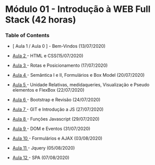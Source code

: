 # Módulo 01 - Introdução à WEB Full Stack (42 horas)

### Table of Contents

- [ Aula 1 / Aula 0 ] - Bem-Vindos (13/07/2020)

- [ Aula 2 ](Aula02-Introducao) - HTML e CSS(15/07/2020)

- [ Aula 3 ](Aula03-Posicionamento) - Rotas e Posicionamento (17/07/2020)

- [ Aula 4 ](Aula04-Semantica_I) - Semântica I e II, Formulários e Box Model (20/07/2020)

- [ Aula 5 ](Aula05-Flexbox) - Unidade Relativas, medidaqueries, Visualização e Pseudo elementos e FlexBox (22/07/2020)

- [ Aula 6 ](Aula06-Bootstrap) - Bootstrap e Revisão (24/07/2020)

- [ Aula 7 ](Aula07-Javascript) - GIT e Introdução a JS (27/07/2020)

- [ Aula 8 ](Aula08-Funcoes) - Funções Javascript (29/07/2020)

- [ Aula 9 ](Aula09-Eventos) - DOM e Eventos (31/07/2020)

- [ Aula 10 ](Aula10-Formularios)  - Formulários e AJAX (03/08/2020)

- [ Aula 11 ](#) - Jquery (05/08/2020)

- [ Aula 12 ](#)  - SPA (07/08/2020)

